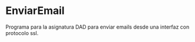 # EnviarEmail
 Programa para la asignatura DAD para enviar emails desde una interfaz con protocolo ssl.
